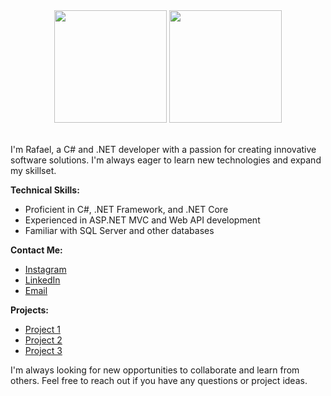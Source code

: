 <div align="center">
  <img height="180em" src="https://github-readme-stats.vercel.app/api?username=Rafael-FerreiraM&show_icons=true&theme=tokyonight&include_all_commits=true&count_private=true"/>
  <img height="180em" src="https://github-readme-stats.vercel.app/api/top-langs/?username=Rafael-FerreiraM&layout=compact&langs_count=6&theme=tokyonight"/>
</div>

<br>

I'm Rafael, a C# and .NET developer with a passion for creating innovative software solutions. I'm always eager to learn new technologies and expand my skillset.

**Technical Skills:**

* Proficient in C#, .NET Framework, and .NET Core
* Experienced in ASP.NET MVC and Web API development
* Familiar with SQL Server and other databases


**Contact Me:**

* [Instagram](https://instagram.com/rafael.ferreira8)
* [LinkedIn](https://www.linkedin.com/in/rafaelferreirameloh)
* [Email](fmelo20a@gmail.com)

**Projects:**

* [Project 1](https://github.com/Rafael-FerreiraM/project1)
* [Project 2](https://github.com/Rafael-FerreiraM/project2)
* [Project 3](https://github.com/Rafael-FerreiraM/project3)

I'm always looking for new opportunities to collaborate and learn from others. Feel free to reach out if you have any questions or project ideas.
